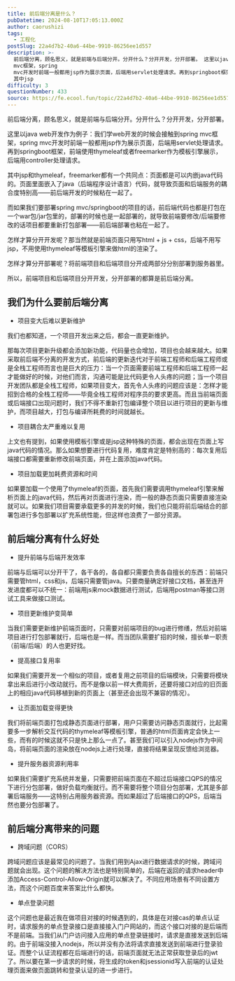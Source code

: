 ```yaml
---
title: 前后端分离是什么？
pubDatetime: 2024-08-10T17:05:13.000Z
author: caorushizi
tags:
  - 工程化
postSlug: 22a4d7b2-40a6-44be-9910-86256ee1d557
description: >-
  前后端分离，顾名思义，就是前端与后端分开。分开什么？分开开发，分开部署。 这里以java web开发作为例子：我们学web开发的时候会接触到spring
  mvc框架，spring
  mvc开发时前端一般都用jsp作为展示页面，后端用servlet处理请求。再到springboot框架，前端使用thymeleaf或者freemarker作为模板引擎展示，后端用controller处理请求。
  其中jsp
difficulty: 3
questionNumber: 433
source: https://fe.ecool.fun/topic/22a4d7b2-40a6-44be-9910-86256ee1d557
---
```


前后端分离，顾名思义，就是前端与后端分开。分开什么？分开开发，分开部署。

这里以java web开发作为例子：我们学web开发的时候会接触到spring mvc框架，spring mvc开发时前端一般都用jsp作为展示页面，后端用servlet处理请求。再到springboot框架，前端使用thymeleaf或者freemarker作为模板引擎展示，后端用controller处理请求。

其中jsp和thymeleaf，freemarker都有一个共同点：页面都是可以内嵌java代码的。页面里面嵌入了java（后端程序设计语言）代码，就导致页面和后端服务的耦合度特别高——前后端开发的时候粘在一起了。

而如果我们要部署spring mvc/springboot的项目的话，前后端代码也都是打包在一个war包/jar包里的，部署的时候也是一起部署的，就导致前端要修改/后端要修改的话项目都要重新打包部署——前后端部署也粘在一起了。

怎样才算分开开发呢？那当然就是前端页面只用写html + js + css，后端不用写jsp，不用使用thymeleaf等模板引擎来做html的渲染了。

怎样才算分开部署呢？将前端项目和后端项目分开成两部分分别部署到服务器里。

所以，前端项目和后端项目分开开发，分开部署的都算是前后端分离。

## 我们为什么要前后端分离

- 项目变大后难以更新维护

我们也都知道，一个项目开发出来之后，都会一直更新维护。

那每次项目更新升级都会添加新功能，代码量也会增加，项目也会越来越大。如果采取前后端不分离的开发方式，前后端的更新迭代对于前端工程师和后端工程师或是全栈工程师而言也是巨大的压力：当一个页面需要前端工程师和后端工程师一起才能做好的时候，对他们而言，沟通可能是比代码更令人头疼的问题；当一个项目开发团队都是全栈工程师，如果项目变大，首先令人头疼的问题应该是：怎样才能招到合格的全栈工程师——毕竟全栈工程师对程序员的要求更高。而且当前端页面或后端接口出现问题时，我们不得不重新打包编译整个项目以进行项目的更新与维护，而项目越大，打包与编译所耗费的时间就越长。

- 项目耦合太严重难以复用

上文也有提到，如果使用模板引擎或是jsp这种特殊的页面，都会出现在页面上写java代码的情况。那么如果想要进行代码复用，难度肯定是特别高的：每次复用后端接口都需要重新修改前端页面，并在上面添加java代码。

- 项目加载更加耗费资源和时间

如果要加载一个使用了thymeleaf的页面，首先我们需要调用thymeleaf引擎来解析页面上的java代码，然后再对页面进行渲染，而一般的静态页面只需要直接渲染就可以。如果我们项目需要承载更多的并发的时候，我们也只能将前后端结合的部署包进行多包部署以扩充系统性能，但这样也浪费了一部分资源。

## 前后端分离有什么好处

- 提升前端与后端开发效率

前端与后端可以分开干了，各干各的，各自都只需要负责各自擅长的东西：前端只需要管html，css和js，后端只需要管java。只要商量确定好接口文档，甚至连开发进度都可以不统一：前端用js来mock数据进行测试，后端用postman等接口测试工具来做接口测试。

- 项目更新维护变简单

当我们需要更新维护前端页面时，只需要对前端项目的bug进行修缮，然后对前端项目进行打包部署就行，后端也是一样。而当团队需要扩招的时候，擅长单一职责（前端/后端）的人也更好找。

- 提高接口复用率

如果我们需要开发一个相似的项目，或者复用之前项目的后端模块，只需要将模块拿出来后进行小改动就行。而不是像以前一样大费周折，还要将接口对应的旧页面上的相应java代码移植到新的页面上（甚至还会出现不兼容的情况）。

- 让页面加载变得更快

我们将前端页面打包成静态页面进行部署，用户只需要访问静态页面就行，比起需要多一步解析交互代码的thymeleaf等模板引擎，普通的html页面肯定会快上一些，而有的时候这就不只是快上那么一点了。甚至我们可以引入nodejs作为中间岛，将前端页面的渲染放在nodejs上进行处理，直接将结果呈现反馈给浏览器。

- 提升服务器资源利用率

如果我们需要扩充系统并发量，只需要把前端页面在不超过后端接口QPS的情况下进行分包部署，做好负载均衡就行。而不需要将整个项目分包部署，尤其是多部署后端服务——这特别占用服务器资源。而如果超过了后端接口的QPS，后端当然也要分包部署了。

## 前后端分离带来的问题

- 跨域问题（CORS）

跨域问题应该是最常见的问题了。当我们用到Ajax进行数据请求的时候，跨域问题就会出现。这个问题的解决方法也是特别简单的，后端在返回的请求header中添加Access-Control-Allow-Origin就可以解决了。不同应用场景有不同设置方法，而这个问题百度来答案比什么都快。

- 单点登录问题

这个问题也是最近我在做项目对接的时候遇到的，具体是在对接cas的单点认证时，请求服务的单点登录接口是直接接入门户网站的，而这个接口对接的是后端而不是前端。当我们从门户访问接入应用的单点登录链接时，请求是直接发送到后端的。由于前端没接入nodejs，所以并没有办法将请求直接发送到前端进行登录验证。而整个认证流程都在后端进行的话，前端页面就无法正常获取登录后的jwt了。所以要在第一步请求的时候，将生成的token和jsessionid写入前端的认证处理页面来做页面跳转和登录认证的进一步进行。
